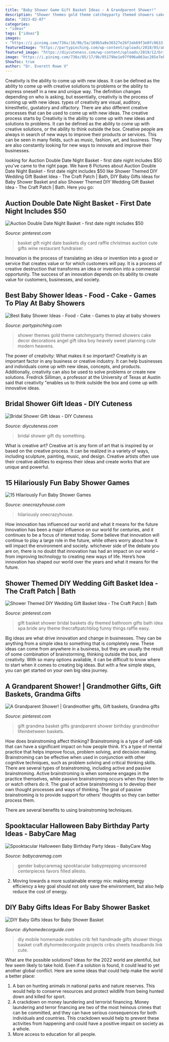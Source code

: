 ```yaml
---
title: "Baby Shower Game Gift Basket Ideas - A Grandparent Shower!"
description: "Shower themes gold theme catchmyparty themed showers cake decor decorations angel gift idea boy heavely sweet planning cute modern heavens"
date: "2023-02-07"
categories:
- "ideas"
tags: ["ideas"]
images:
- "https://i.pinimg.com/736x/16/9b/5a/169b5a0e36527e26f2eb69f3e0fc0633--basket-gift-grandparent.jpg"
featuredImage: "https://partypinching.com/wp-content/uploads/2018/05/a8aa648eaf0afc31f36cac111b021645.jpg"
featured_image: "https://diycuteness.com/wp-content/uploads/2019/12/bridal-shower-gift-ideas-3.jpg"
image: "https://i.pinimg.com/736x/05/17/9b/05179be1e97f096a863ac285e7eb896b.jpg"
ShowToc: true
author: "Dr. Everett Rowe V"
---
```



Creativity is the ability to come up with new ideas. It can be defined as the ability to come up with creative solutions to problems or the ability to express oneself in a new and unique way. The definition changes depending on who is asking, but essentially, creativity is the process of coming up with new ideas. types of creativity are visual, auditory, kinesthetic, gustatory and olfactory. There are also different creative processes that can be used to come up with new ideas. The creative process starts by
Creativity is the ability to come up with new ideas and solutions to problems. It can be defined as the ability to come up with creative solutions, or the ability to think outside the box. Creative people are always in search of new ways to improve their products or services. This can be seen in many fields, such as music, fashion, art, and business. They are also constantly looking for new ways to innovate and improve their businesses.

	

		
looking for Auction Double Date Night Basket - first date night includes $50 you've came to the right page. We have 8 Pictures about Auction Double Date Night Basket - first date night includes $50 like Shower Themed DIY Wedding Gift Basket Idea - The Craft Patch | Bath, DIY Baby Gifts Ideas for Baby Shower Basket and also Shower Themed DIY Wedding Gift Basket Idea - The Craft Patch | Bath. Here you go:
		
    
## Auction Double Date Night Basket - First Date Night Includes $50

<img loading=lazy src="https://i.pinimg.com/736x/48/12/f0/4812f024b8c3bf17c781b9d828c86575--basket-raffle-gift-basket-ideas.jpg" onerror="this.onerror=null;this.src='https://tse2.mm.bing.net/th?id=OIP.gyOtN1Wtgj3Et0quOjcCDwHaJ3&amp;pid=15.1';" alt="Auction Double Date Night Basket - first date night includes $50">

_Source: pinterest.com_

>basket gift night date baskets diy card raffle christmas auction cute gifts wine restaurant fundraiser. 

	

Innovation is the process of translating an idea or invention into a good or service that creates value or for which customers will pay. It is a process of creative destruction that transforms an idea or invention into a commercial opportunity. The success of an innovation depends on its ability to create value for customers, businesses, and society.

    
## Best Baby Shower Ideas - Food - Cake - Games To Play At Baby Showers

<img loading=lazy src="https://partypinching.com/wp-content/uploads/2018/05/a8aa648eaf0afc31f36cac111b021645.jpg" onerror="this.onerror=null;this.src='https://tse3.mm.bing.net/th?id=OIP.uHVTk6JSiYtgm-mczEk3EgHaJ4&amp;pid=15.1';" alt="Best Baby Shower Ideas - Food - Cake - Games to play at baby showers">

_Source: partypinching.com_

>shower themes gold theme catchmyparty themed showers cake decor decorations angel gift idea boy heavely sweet planning cute modern heavens. 

	

The power of creativity: What makes it so important?
Creativity is an important factor in any business or creative industry. It can help businesses and individuals come up with new ideas, concepts, and products. Additionally, creativity can also be used to solve problems or create new solutions. Fredrick Silliman, a professor at the University of Texas at Austin said that creativity "enables us to think outside the box and come up with innovative ideas.

    
## Bridal Shower Gift Ideas - DIY Cuteness

<img loading=lazy src="https://diycuteness.com/wp-content/uploads/2019/12/bridal-shower-gift-ideas-3.jpg" onerror="this.onerror=null;this.src='https://tse4.mm.bing.net/th?id=OIP.uSJumU6qPYSUtrd4DdGMfwHaLg&amp;pid=15.1';" alt="Bridal Shower Gift Ideas - DIY Cuteness">

_Source: diycuteness.com_

>bridal shower gift diy something. 

	

What is creative art?
Creative art is any form of art that is inspired by or based on the creative process. It can be realized in a variety of ways, including sculpture, painting, music, and design. Creative artists often use their creative abilities to express their ideas and create works that are unique and powerful.

    
## 15 Hilariously Fun Baby Shower Games

<img loading=lazy src="https://cdn.onecrazyhouse.com/wp-content/uploads/2016/10/baby-shower-games.jpg" onerror="this.onerror=null;this.src='https://tse3.mm.bing.net/th?id=OIP.g6oyCxYtSf-Nxcz_-b9k6gHaO0&amp;pid=15.1';" alt="15 Hilariously Fun Baby Shower Games">

_Source: onecrazyhouse.com_

>hilariously onecrazyhouse. 

	

How innovation has influenced our world and what it means for the future
Innovation has been a major influence on our world for centuries, and it continues to be a focus of interest today. Some believe that innovation will continue to play a large role in the future, while others worry about how it will impact the environment and society. whichever side of the debate you are on, there is no doubt that innovation has had an impact on our world – from improving technology to creating new ways of life. Here’s how innovation has shaped our world over the years and what it means for the future.

    
## Shower Themed DIY Wedding Gift Basket Idea - The Craft Patch | Bath

<img loading=lazy src="https://i.pinimg.com/736x/05/17/9b/05179be1e97f096a863ac285e7eb896b.jpg" onerror="this.onerror=null;this.src='https://tse4.mm.bing.net/th?id=OIP.p0M9iVezZZ2ws7kF6__FsAHaG_&amp;pid=15.1';" alt="Shower Themed DIY Wedding Gift Basket Idea - The Craft Patch | Bath">

_Source: pinterest.com_

>gift basket shower bridal baskets diy themed bathroom gifts bath idea spa bride any theme thecraftpatchblog funny things raffle easy. 

	

Big ideas are what drive innovation and change in businesses. They can be anything from a simple idea to something that is completely new. These ideas can come from anywhere in a business, but they are usually the result of some combination of brainstorming, thinking outside the box, and creativity. With so many options available, it can be difficult to know where to start when it comes to creating big ideas. But with a few simple steps, you can get started on your own big idea journey.

    
## A Grandparent Shower! | Grandmother Gifts, Gift Baskets, Grandma Gifts

<img loading=lazy src="https://i.pinimg.com/736x/16/9b/5a/169b5a0e36527e26f2eb69f3e0fc0633--basket-gift-grandparent.jpg" onerror="this.onerror=null;this.src='https://tse3.mm.bing.net/th?id=OIP.LAfAyK6ne-ri52gSU0FkVAHaGv&amp;pid=15.1';" alt="A Grandparent Shower! | Grandmother gifts, Gift baskets, Grandma gifts">

_Source: pinterest.com_

>gift grandma basket gifts grandparent shower birthday grandmother lifeinbetween baskets. 

	

How does brainstroming affect thinking?
Brainstroming is a type of self-talk that can have a significant impact on how people think. It's a type of mental practice that helps improve focus, problem solving, and decision making. Brainstroming can be effective when used in conjunction with other cognitive techniques, such as problem solving and critical thinking skills.
There are several types of brainstroming, including active and passive brainstroming. Active brainstroming is when someone engages in the practice themselves, while passive brainstroming occurs when they listen to or watch others do it. The goal of active brainstroming is to develop their own thought processes and ways of thinking. The goal of passive brainstroming is to provide support for others' thoughts so they can better process them.

There are several benefits to using brainstroming techniques.

    
## Spooktacular Halloween Baby Birthday Party Ideas - BabyCare Mag

<img loading=lazy src="https://www.babycaremag.com/wp-content/uploads/2016/09/5a8387d16273b808e8fcc235362b8bc4.jpg" onerror="this.onerror=null;this.src='https://tse3.mm.bing.net/th?id=OIP.kpPZvuE8xXVkGMvdNH5i0AHaJ4&amp;pid=15.1';" alt="Spooktacular Halloween Baby Birthday Party Ideas - BabyCare Mag">

_Source: babycaremag.com_

>gender babycaremag spooktacular babyprepping uncensored centerpieces favors filled allesto. 

	

2. Moving towards a more sustainable energy mix: making energy efficiency a key goal should not only save the environment, but also help reduce the cost of energy.

    
## DIY Baby Gifts Ideas For Baby Shower Basket

<img loading=lazy src="http://diyhomedecorguide.com/wp-content/uploads/2015/03/DIY-Baby-mobile-ideas.jpg" onerror="this.onerror=null;this.src='https://tse4.mm.bing.net/th?id=OIP.V5_GIR6uc8_SWJKZA40_LAHaLf&amp;pid=15.1';" alt="DIY Baby Gifts Ideas for Baby Shower Basket">

_Source: diyhomedecorguide.com_

>diy mobile homemade mobiles crib felt handmade gifts shower things basket craft diyhomedecorguide projects cribs sheets headbands link cute. 

	

What are the possible solutions?
Ideas for the 2022 world are plentiful, but few seem likely to take hold. Even if a solution is found, it could lead to yet another global conflict. Here are some ideas that could help make the world a better place: 
1. A ban on hunting animals in national parks and nature reserves. This would help to conserve resources and protect wildlife from being hunted down and killed for sport.
2. A crackdown on money laundering and terrorist financing. Money laundering and terror financing are two of the most heinous crimes that can be committed, and they can have serious consequences for both individuals and countries. This crackdown would help to prevent these activities from happening and could have a positive impact on society as a whole.
3. More access to education for all people.

